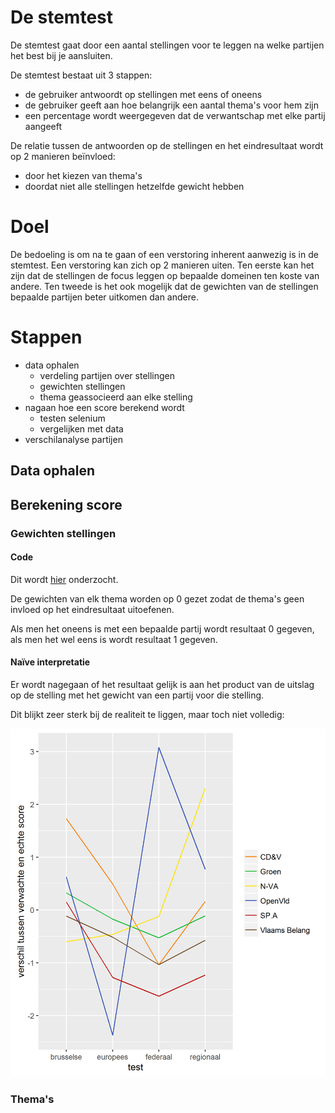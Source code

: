 # De stemtest

De stemtest gaat door een aantal stellingen voor te leggen na welke partijen het best bij je aansluiten.

De stemtest bestaat uit 3 stappen:

* de gebruiker antwoordt op stellingen met eens of oneens
* de gebruiker geeft aan hoe belangrijk een aantal thema's voor hem zijn
* een percentage wordt weergegeven dat de verwantschap met elke partij aangeeft

De relatie tussen de antwoorden op de stellingen en het eindresultaat wordt op 2 manieren beïnvloed:

* door het kiezen van thema's
* doordat niet alle stellingen hetzelfde gewicht hebben

# Doel

De bedoeling is om na te gaan of een verstoring inherent aanwezig is in de stemtest. Een verstoring kan zich op 2 manieren uiten. Ten eerste kan het zijn dat de stellingen de focus leggen op bepaalde domeinen ten koste van andere. Ten tweede is het ook mogelijk dat de gewichten van de stellingen bepaalde partijen beter uitkomen dan andere.

# Stappen

* data ophalen
	* verdeling partijen over stellingen
	* gewichten stellingen
	* thema geassocieerd aan elke stelling
* nagaan hoe een score berekend wordt
	* testen selenium
	* vergelijken met data
* verschilanalyse partijen

## Data ophalen

## Berekening score

### Gewichten stellingen

#### Code

Dit wordt [hier](/analysis/scripts/score_mechanism)  onderzocht.

De gewichten van elk thema worden op 0 gezet zodat de thema's geen invloed op het eindresultaat uitoefenen.

Als men het oneens is met een bepaalde partij wordt resultaat 0 gegeven, als men het wel eens is wordt resultaat 1 gegeven.

#### Naïve interpretatie

Er wordt nagegaan of het resultaat gelijk is aan het product van de uitslag op de stelling met het gewicht van een partij voor die stelling.

Dit blijkt zeer sterk bij de realiteit te liggen, maar toch niet volledig: 

![Verschil in verwachte en echte score](/analysis/output/score_mechanism/difference_by_test.png)

### Thema's
